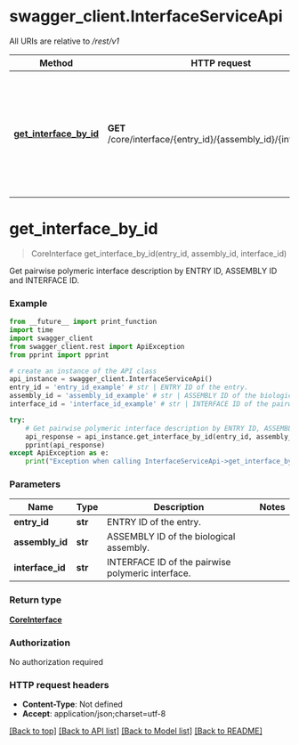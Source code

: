 # swagger_client.InterfaceServiceApi

All URIs are relative to */rest/v1*

Method | HTTP request | Description
------------- | ------------- | -------------
[**get_interface_by_id**](InterfaceServiceApi.md#get_interface_by_id) | **GET** /core/interface/{entry_id}/{assembly_id}/{interface_id} | Get pairwise polymeric interface description by ENTRY ID, ASSEMBLY ID and INTERFACE ID.

# **get_interface_by_id**
> CoreInterface get_interface_by_id(entry_id, assembly_id, interface_id)

Get pairwise polymeric interface description by ENTRY ID, ASSEMBLY ID and INTERFACE ID.

### Example
```python
from __future__ import print_function
import time
import swagger_client
from swagger_client.rest import ApiException
from pprint import pprint

# create an instance of the API class
api_instance = swagger_client.InterfaceServiceApi()
entry_id = 'entry_id_example' # str | ENTRY ID of the entry.
assembly_id = 'assembly_id_example' # str | ASSEMBLY ID of the biological assembly.
interface_id = 'interface_id_example' # str | INTERFACE ID of the pairwise polymeric interface.

try:
    # Get pairwise polymeric interface description by ENTRY ID, ASSEMBLY ID and INTERFACE ID.
    api_response = api_instance.get_interface_by_id(entry_id, assembly_id, interface_id)
    pprint(api_response)
except ApiException as e:
    print("Exception when calling InterfaceServiceApi->get_interface_by_id: %s\n" % e)
```

### Parameters

Name | Type | Description  | Notes
------------- | ------------- | ------------- | -------------
 **entry_id** | **str**| ENTRY ID of the entry. | 
 **assembly_id** | **str**| ASSEMBLY ID of the biological assembly. | 
 **interface_id** | **str**| INTERFACE ID of the pairwise polymeric interface. | 

### Return type

[**CoreInterface**](CoreInterface.md)

### Authorization

No authorization required

### HTTP request headers

 - **Content-Type**: Not defined
 - **Accept**: application/json;charset=utf-8

[[Back to top]](#) [[Back to API list]](../README.md#documentation-for-api-endpoints) [[Back to Model list]](../README.md#documentation-for-models) [[Back to README]](../README.md)

